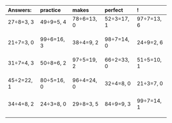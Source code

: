 | Answers: | practice | makes | perfect | ! |
| :--- | :--- | :--- | :--- | :--- |
| 27÷8=3, 3 | 49÷9=5, 4 | 78÷6=13, 0 | 52÷3=17, 1 | 97÷7=13, 6 | 
|   |   |   |   |   | 
|   |   |   |   |   | 
|   |   |   |   |   | 
| 21÷7=3, 0 | 99÷6=16, 3 | 38÷4=9, 2 | 98÷7=14, 0 | 24÷9=2, 6 | 
|   |   |   |   |   | 
|   |   |   |   |   | 
|   |   |   |   |   | 
| 31÷7=4, 3 | 50÷8=6, 2 | 97÷5=19, 2 | 66÷2=33, 0 | 51÷5=10, 1 | 
|   |   |   |   |   | 
|   |   |   |   |   | 
|   |   |   |   |   | 
| 45÷2=22, 1 | 80÷5=16, 0 | 96÷4=24, 0 | 32÷4=8, 0 | 21÷3=7, 0 | 
|   |   |   |   |   | 
|   |   |   |   |   | 
|   |   |   |   |   | 
| 34÷4=8, 2 | 24÷3=8, 0 | 29÷8=3, 5 | 84÷9=9, 3 | 99÷7=14, 1 | 
|   |   |   |   |   | 
|   |   |   |   |   | 
|   |   |   |   |   | 
